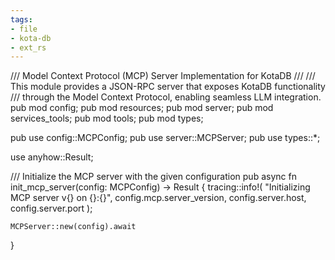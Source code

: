 ```yaml
---
tags:
- file
- kota-db
- ext_rs
---
```

/// Model Context Protocol (MCP) Server Implementation for KotaDB
///
/// This module provides a JSON-RPC server that exposes KotaDB functionality
/// through the Model Context Protocol, enabling seamless LLM integration.
pub mod config;
pub mod resources;
pub mod server;
pub mod services_tools;
pub mod tools;
pub mod types;

pub use config::MCPConfig;
pub use server::MCPServer;
pub use types::*;

use anyhow::Result;

/// Initialize the MCP server with the given configuration
pub async fn init_mcp_server(config: MCPConfig) -> Result<MCPServer> {
    tracing::info!(
        "Initializing MCP server v{} on {}:{}",
        config.mcp.server_version,
        config.server.host,
        config.server.port
    );

    MCPServer::new(config).await
}

